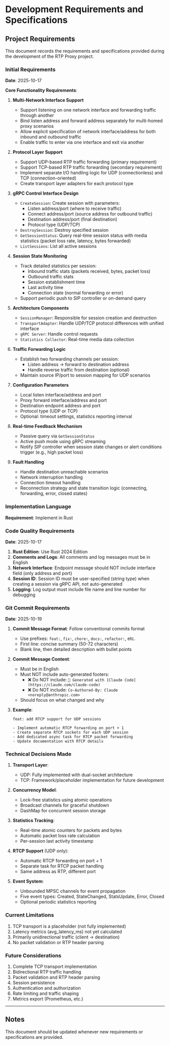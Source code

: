 # Development Requirements and Specifications

## Project Requirements

This document records the requirements and specifications provided during the development of the RTP Proxy project.

### Initial Requirements

**Date**: 2025-10-17

**Core Functionality Requirements**:

1. **Multi-Network Interface Support**
   - Support listening on one network interface and forwarding traffic through another
   - Bind listen address and forward address separately for multi-homed proxy scenarios
   - Allow explicit specification of network interface/address for both inbound and outbound traffic
   - Enable traffic to enter via one interface and exit via another

2. **Protocol Layer Support**
   - Support UDP-based RTP traffic forwarding (primary requirement)
   - Support TCP-based RTP traffic forwarding (secondary requirement)
   - Implement separate I/O handling logic for UDP (connectionless) and TCP (connection-oriented)
   - Create transport layer adapters for each protocol type

3. **gRPC Control Interface Design**
   - `CreateSession`: Create session with parameters:
     - Listen address/port (where to receive traffic)
     - Connect address/port (source address for outbound traffic)
     - Destination address/port (final destination)
     - Protocol type (UDP/TCP)
   - `DestroySession`: Destroy specified session
   - `GetSessionStatus`: Query real-time session status with media statistics (packet loss rate, latency, bytes forwarded)
   - `ListSessions`: List all active sessions

4. **Session State Monitoring**
   - Track detailed statistics per session:
     - Inbound traffic stats (packets received, bytes, packet loss)
     - Outbound traffic stats
     - Session establishment time
     - Last activity time
     - Connection state (normal forwarding or error)
   - Support periodic push to SIP controller or on-demand query

5. **Architecture Components**
   - `SessionManager`: Responsible for session creation and destruction
   - `TransportAdapter`: Handle UDP/TCP protocol differences with unified interface
   - `gRPC Server`: Handle control requests
   - `Statistics Collector`: Real-time media data collection

6. **Traffic Forwarding Logic**
   - Establish two forwarding channels per session:
     - Listen address → forward to destination address
     - Handle reverse traffic from destination (optional)
   - Maintain source IP/port to session mapping for UDP scenarios

7. **Configuration Parameters**
   - Local listen interface/address and port
   - Proxy forward interface/address and port
   - Destination endpoint address and port
   - Protocol type (UDP or TCP)
   - Optional: timeout settings, statistics reporting interval

8. **Real-time Feedback Mechanism**
   - Passive query via `GetSessionStatus`
   - Active push mode using gRPC streaming
   - Notify SIP controller when session state changes or alert conditions trigger (e.g., high packet loss)

9. **Fault Handling**
   - Handle destination unreachable scenarios
   - Network interruption handling
   - Connection timeout handling
   - Reconnection strategy and state transition logic (connecting, forwarding, error, closed states)

### Implementation Language

**Requirement**: Implement in Rust

### Code Quality Requirements

**Date**: 2025-10-17

1. **Rust Edition**: Use Rust 2024 Edition
2. **Comments and Logs**: All comments and log messages must be in English
3. **Network Interface**: Endpoint message should NOT include interface field (only address and port)
4. **Session ID**: Session ID must be user-specified (string type) when creating a session via gRPC API, not auto-generated
5. **Logging**: Log output must include file name and line number for debugging

### Git Commit Requirements

**Date**: 2025-10-19

1. **Commit Message Format**: Follow conventional commits format
   - Use prefixes: `feat:`, `fix:`, `chore:`, `docs:`, `refactor:`, etc.
   - First line: concise summary (50-72 characters)
   - Blank line, then detailed description with bullet points

2. **Commit Message Content**:
   - Must be in English
   - Must NOT include auto-generated footers:
     - ❌ Do NOT include: `🤖 Generated with [Claude Code](https://claude.com/claude-code)`
     - ❌ Do NOT include: `Co-Authored-By: Claude <noreply@anthropic.com>`
   - Should focus on what changed and why

3. **Example**:
   ```
   feat: add RTCP support for UDP sessions

   - Implement automatic RTCP forwarding on port + 1
   - Create separate RTCP sockets for each UDP session
   - Add dedicated async task for RTCP packet forwarding
   - Update documentation with RTCP details
   ```

### Technical Decisions Made

1. **Transport Layer**:
   - UDP: Fully implemented with dual-socket architecture
   - TCP: Framework/placeholder implementation for future development

2. **Concurrency Model**:
   - Lock-free statistics using atomic operations
   - Broadcast channels for graceful shutdown
   - DashMap for concurrent session storage

3. **Statistics Tracking**:
   - Real-time atomic counters for packets and bytes
   - Automatic packet loss rate calculation
   - Per-session last activity timestamp

4. **RTCP Support** (UDP only):
   - Automatic RTCP forwarding on port + 1
   - Separate task for RTCP packet handling
   - Same address as RTP, different port

5. **Event System**:
   - Unbounded MPSC channels for event propagation
   - Five event types: Created, StateChanged, StatsUpdate, Error, Closed
   - Optional periodic statistics reporting

### Current Limitations

1. TCP transport is a placeholder (not fully implemented)
2. Latency metrics (avg_latency_ms) not yet calculated
3. Primarily unidirectional traffic (client → destination)
4. No packet validation or RTP header parsing

### Future Considerations

1. Complete TCP transport implementation
2. Bidirectional RTP traffic handling
3. Packet validation and RTP header parsing
4. Session persistence
5. Authentication and authorization
6. Rate limiting and traffic shaping
7. Metrics export (Prometheus, etc.)

---

## Notes

This document should be updated whenever new requirements or specifications are provided.
